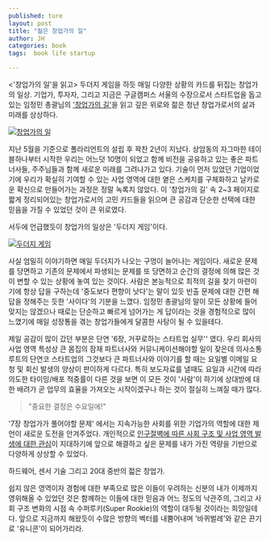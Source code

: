 ```yaml
---
published: ture
layout: post
title: "젊은 창업가의 일"
author: JH
categories: book
tags:  book life startup

---
```


<'창업가의 일'을 읽고> 두더지 게임을 하듯 매일 다양한 상황의 카드를 뒤집는 창업가의 일상. 기업가, 투자자, 그리고 지금은 구글캠퍼스 서울의 수장으로서 스타트업을 돕고 있는 임정민 총괄님의 ['창업가의 길'](http://www.kyobobook.co.kr/product/detailViewKor.laf?ejkGb=KOR&barcode=9791187289197#N)을 읽고 깊은 위로와 젊은 청년 창업가로서의 삶과 미래를 상상하다.

[![창업가의 일]({{site.baseurl}}/images/jm_book_cover.jpg)](http://www.kyobobook.co.kr/product/detailViewKor.laf?ejkGb=KOR&barcode=9791187289197#N)

지난 5월을 기준으로 폴라리언트의 설립 후 꽉찬 2년이 지났다. 상암동의 자그마한 테이블하나부터 시작한 우리는 어느덧 10명이 되었고 함께 비전을 공유하고 있는 좋은 파트너사들, 주주님들과 함께 새로운 미래를 그려나가고 있다. 기술이 먼저 있었던 기업이었기에 우리가 확실히 기여할 수 있는 사업 영역에 대한 옅은 스케치를 구체화하고 날카로운 확신으로 만들어가는 과정은 정말 녹록치 않았다. 이 '창업가의 길' 속 2~3 페이지로 짧게 정리되어있는 창업가로서의 고민 카드들을 읽으며 큰 공감과 단순한 선택에 대한 믿음을 가질 수 있었던 것이 큰 위로였다.

서두에 언급했듯이 창업가의 일상은 '두더지 게임'이다.

[![두더지 게임]({{site.baseurl}}/images/dooduji_pic.png)](https://lh3.ggpht.com/wyeNZWQhbek6FhYaY18RR042VFsqNtg60Eci1Lwtnj7ffYR8YLr2_AQyFlBUrXcjOg=w300)

사실 엄밀히 이야기하면 매일 두더지가 나오는 구멍이 늘어나는 게임이다. 새로운 문제를 당면하고 기존의 문제에서 파생되는 문제를 또 당면하고 순간의 결정에 의해 많은 것이 변할 수 있는 상황에 놓여 있는 것이다. 사람은 본능적으로 최적의 길을 찾기 마련이기에 항상 답을 구하는데 '중도보다 편향이 낫다'는 말이 있듯 빈출 문제에 대한 간편 해답을 정해주는 듯한 '사이다'의 기분을 느꼈다. 임정민 총괄님의 말이 모든 상황에 들어맞지는 않겠으나 때로는 단순하고 빠르게 넘어가는 게 답이라는 것을 경험적으로 많이 느꼈기에 매일 성장통을 겪는 창업가들에게 달콤한 사탕이 될 수 있을테다.

제일 공감이 많이 갔던 부분은 단연 '6장, 거꾸로하는 스타트업 실무'' 였다. 우리 회사의 사업 영역 특성상 큰 몸집의 잠재 파트너사와 커뮤니케이션해야할 일이 잦은데 의사소통 루트의 단연코 스타트업의 그것보다 큰 파트너사와 이야기를 할 때는 요일별 이메일 요청 및 회신 발생의 양상이 판이하게 다르다. 특히 보도자료를 낼때도 요일과 시간에 따라 의도한 타이밍/배포 적중률이 다른 것을 보면 이 모든 것이 '사람'이 하기에 상대방에 대한 배려가 곧 업무의 효율을 가져오는 시작이겠구나 하는 것이 절실히 느껴질 때가 많다. 

> "중요한 결정은 수요일에!"

'7장 창업가가 풀어야할 문제' 에서는 지속가능한 사회를 위한 기업가의 역할에 대한 제언이 새로운 도전을 안겨주었다. 개인적으로 [인구절벽에 따른 사회 구조 및 사업 영역 발생에 대한 관심](ttps://brunch.co.kr/@cataglyphis/3)이 지대하기에 앞으로 해결하고 싶은 문제를 내가 가진 역량을 기반으로 다양하게 상상할 수 있었다.

하드웨어, 센서 기술 그리고 20대 중반의 젋은 창업가.

쉽지 않은 영역이자 경험에 대한 부족으로 많은 이들이 우려하는 신분의 내가 이제까지 영위해올 수 있었던 것은 함께하는 이들에 대한 믿음과 어느 정도의 낙관주의, 그리고 사회 구조 변화의 시점 속 수퍼루키(Super Rookie)의 역할이 대두될 것이라는 희망일테다. 앞으로 지금까지 해왔듯이 수많은 방향의 벡터를 내뿜어내며 '바퀴벌레'와 같은 끈기로 '유니콘'이 되어가리라.



